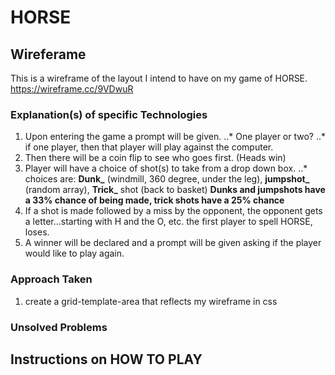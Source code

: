 # HORSE 


## Wireferame
This is a wireframe of the layout I intend to have on my game of HORSE.
<https://wireframe.cc/9VDwuR>

### Explanation(s) of specific Technologies 
1. Upon entering the game a prompt will be given.
..* One player or two?
..* if one player, then that player will play against the computer.
2. Then there will be a coin flip to see who goes first. (Heads win)
3. Player will have a choice of shot(s) to take from a drop down box.
..* choices are: **Dunk_** (windmill, 360 degree, under the leg), 
     **jumpshot_** (random array), **Trick_** shot (back to basket)
**Dunks and jumpshots have a 33% chance of being made, trick shots have a 25% chance**
4. If a shot is made followed by a miss by the opponent, the opponent gets a letter...starting with H and the O, etc. the first player to spell HORSE, loses.
5. A winner will be declared and a prompt will be given asking if the player would like to play again.

### Approach Taken
1. create a grid-template-area that reflects my wireframe in css



### Unsolved Problems


## Instructions on HOW TO PLAY